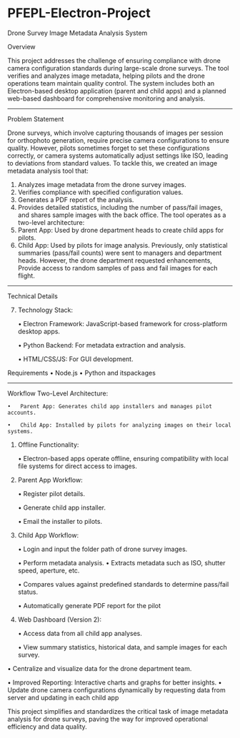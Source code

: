 # PFEPL-Electron-Project


Drone Survey Image Metadata Analysis System

Overview

This project addresses the challenge of ensuring compliance with drone camera configuration standards during large-scale drone surveys. The tool verifies and analyzes image metadata, helping pilots and the drone operations team maintain quality control. The system includes both an Electron-based desktop application (parent and child apps) and a planned web-based dashboard for comprehensive monitoring and analysis.
________________________________________
Problem Statement

Drone surveys, which involve capturing thousands of images per session for orthophoto generation, require precise camera configurations to ensure quality. However, pilots sometimes forget to set these configurations correctly, or camera systems automatically adjust settings like ISO, leading to deviations from standard values.
To tackle this, we created an image metadata analysis tool that:
1.	Analyzes image metadata from the drone survey images.
2.	Verifies compliance with specified configuration values.
3.	Generates a PDF report of the analysis.
4.	Provides detailed statistics, including the number of pass/fail images, and shares sample images with the back office.
The tool operates as a two-level architecture:
1.	Parent App: Used by drone department heads to create child apps for pilots.
2.	Child App: Used by pilots for image analysis.
Previously, only statistical summaries (pass/fail counts) were sent to managers and department heads. However, the drone department requested enhancements, Provide access to random samples of pass and fail images for each flight.
________________________________________
Technical Details
   
7.	Technology Stack:
   
    •	Electron Framework: JavaScript-based framework for cross-platform desktop apps.

    •	Python Backend: For metadata extraction and analysis.

    •	HTML/CSS/JS: For GUI development.

Requirements
•	Node.js
•   Python and itspackages 

  	
________________________________________
Workflow
Two-Level Architecture:
   
    •	Parent App: Generates child app installers and manages pilot accounts.

    •	Child App: Installed by pilots for analyzing images on their local systems.

1.	Offline Functionality:
   
    •	Electron-based apps operate offline, ensuring compatibility with local file systems for direct access to images.

1.	Parent App Workflow:

    •	Register pilot details.

    •	Generate child app installer.

    •	Email the installer to pilots.

2.	Child App Workflow:

    •	Login and input the folder path of drone survey images.

    •	Perform metadata analysis.
    •	Extracts metadata such as ISO, shutter speed, aperture, etc.

    •	Compares values against predefined standards to determine pass/fail status.


    •	Automatically generate PDF report for the pilot 

3.	Web Dashboard (Version 2):

    •	Access data from all child app analyses.

    •	View summary statistics, historical data, and sample images for each survey.
							
•	Centralize and visualize data for the drone department team.

•	Improved Reporting: Interactive charts and graphs for better insights.
•	Update drone camera configurations dynamically by requesting data from server and updating in each child app

This project simplifies and standardizes the critical task of image metadata analysis for drone surveys, paving the way for improved operational efficiency and data quality.


